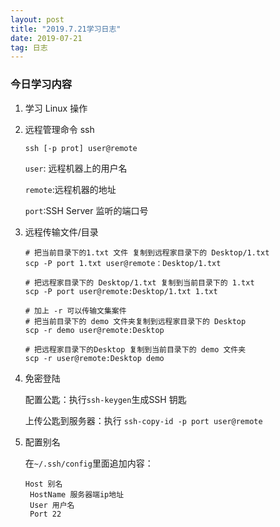 ```yaml
---
layout: post
title: "2019.7.21学习日志"
date: 2019-07-21
tag: 日志
---
```


### 今日学习内容

1. 学习 Linux 操作

2. 远程管理命令 ssh

    ```
    ssh [-p prot] user@remote
    ```

    `user`: 远程机器上的用户名

    `remote`:远程机器的地址

    `port`:SSH Server 监听的端口号

4. 远程传输文件/目录

   ```
   # 把当前目录下的1.txt 文件 复制到远程家目录下的 Desktop/1.txt
   scp -P port 1.txt user@remote：Desktop/1.txt
   
   # 把远程家目录下的 Desktop/1.txt 复制到当前目录下的 1.txt
   scp -P port user@remote:Desktop/1.txt 1.txt
   
   # 加上 -r 可以传输文集案件
   # 把当前目录下的 demo 文件夹复制到远程家目录下的 Desktop
   scp -r demo user@remote:Desktop
   
   # 把远程家目录下的Desktop 复制到当前目录下的 demo 文件夹
   scp -r user@remote:Desktop demo
   
   ```

4. 免密登陆

   配置公匙：执行`ssh-keygen`生成SSH 钥匙

   上传公匙到服务器：执行 `ssh-copy-id -p port user@remote`
   
6. 配置别名

   在`~/.ssh/config`里面追加内容：

   ```
   Host 别名
   	HostName 服务器端ip地址
   	User 用户名
   	Port 22
   ```

   

